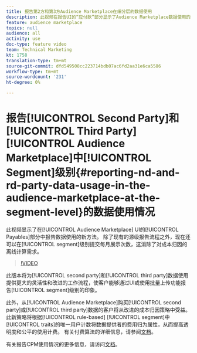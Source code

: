 ```yaml
---
title: 报告第2方和第3方Audience Marketplace在细分层的数据使用
description: 此视频在报告UI的“应付款”部分显示了Audience Marketplace数据使用的新方法。 除了现有的源级报告流程之外，现在还可以在细分级别提交每月展示次数，这消除了对成本归因的离线计算需求。
feature: audience marketplace
topics: null
audience: all
activity: use
doc-type: feature video
team: Technical Marketing
kt: 1758
translation-type: tm+mt
source-git-commit: dfd549508cc223714bdb07ac6fd2aa31e6ca5586
workflow-type: tm+mt
source-wordcount: '231'
ht-degree: 0%

---
```



# 报告[!UICONTROL Second Party]和[!UICONTROL Third Party][!UICONTROL Audience Marketplace]中[!UICONTROL Segment]级别{#reporting-nd-and-rd-party-data-usage-in-the-audience-marketplace-at-the-segment-level}的数据使用情况

此视频显示了在[!UICONTROL Audience Marketplace] UI的[!UICONTROL Payables]部分中报告数据使用的新方法。 除了现有的源级报告流程之外，现在还可以在[!UICONTROL segment]级别提交每月展示次数，这消除了对成本归因的离线计算需求。

>[!VIDEO](https://video.tv.adobe.com/v/25522/?quality=12)

此版本将为[!UICONTROL second party]和[!UICONTROL third party]数据使用提供更大的灵活性和改进的工作流程，使客户能够通过UI或使用批量上传功能报告[!UICONTROL segment]级别的印象。

此外，从[!UICONTROL Audience Marketplace]购买[!UICONTROL second party]或[!UICONTROL third party]数据的客户将从改进的成本归因策略中受益。 此新策略将根据[!UICONTROL rule-based] [!UICONTROL segment]中[!UICONTROL traits]的唯一用户计数将数据提供者的费用归为属性，从而提高透明度和公平的使用计费。 有关付费算法的详细信息，请参阅[文档](https://experiencecloud.adobe.com/resources/help/en_US/aam/marketplace_cpm_billing.html)。

有关报告CPM使用情况的更多信息，请访问[文档](https://experiencecloud.adobe.com/resources/help/en_US/aam/t_marketplace_report_cpm_usage.html)。